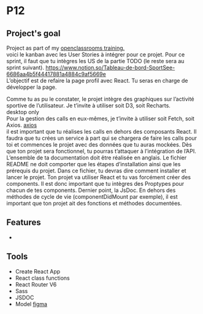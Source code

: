 <h1>P12</h1>

<div>
    <h2>Project's goal</h2>
<p>
    Project as part of my <a href="https://openclassrooms.com/fr/paths/516-developpeur-dapplication-javascript-react" target="_blank">openclassrooms training.</a>
    <br/> 
    voici le kanban avec les User Stories à intégrer pour ce projet. Pour ce sprint, il faut que tu intègres les US de la partie TODO (le reste sera au sprint suivant).
    <a href='https://www.notion.so/Tableau-de-bord-SportSee-6686aa4b5f44417881a4884c9af5669e'>https://www.notion.so/Tableau-de-bord-SportSee-6686aa4b5f44417881a4884c9af5669e</a>
    <br/>
    L’objectif est de refaire la page profil avec React. Tu seras en charge de développer la page.

Comme tu as pu le constater, le projet intègre des graphiques sur l’activité sportive de l’utilisateur. Je t’invite à utiliser soit D3, soit Recharts.
<br/>
desktop only
<br/>
Pour la gestion des calls en eux-mêmes, je t’invite à utiliser soit Fetch, soit Axios.
<a href='https://github.com/axios/axios'>axios</a>
<br/>
il est important que tu réalises les calls en dehors des composants React. Il faudra que tu crées un service à part qui se chargera de faire les calls pour toi et commences le projet avec des données que tu auras mockées. Dès que ton projet sera fonctionnel, tu pourras t’attaquer à l’intégration de l’API.
<br/>
L’ensemble de ta documentation doit être réalisée en anglais.
Le fichier README ne doit comporter que les étapes d’installation ainsi que les prérequis du projet. Dans ce fichier, tu devras dire comment installer et lancer le projet.
Ton projet va utiliser React et tu vas forcément créer des components. Il est donc important que tu intègres des Proptypes pour chacun de tes components. 
Dernier point, la JsDoc. En dehors des méthodes de cycle de vie (componentDidMount par exemple), il est important que ton projet ait des fonctions et méthodes documentées. 
</p>
    <h2>Features</h2>
    <ul>
        <li></li>
    </ul>
    <h2>Tools</h2>
    <ul>
        <li> Create React App </li>
        <li> React class functions</li>
        <li> React Router V6</li>
        <li> Sass </li>
        <li> JSDOC </li>
        <li>Model <a href="https://www.figma.com/file/BMomGVZqLZb811mDMShpLu/UI-design-Sportify-FR?node-id=0%3A1" target="_blank">figma</a></li>
    </ul>
</div>